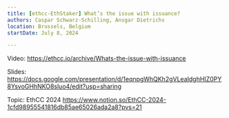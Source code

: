 ```yaml
---
title: [ethcc-EthStaker] What’s the issue with issuance?
authors: Caspar Schwarz-Schilling, Ansgar Dietrichs
location: Brussels, Belgium
startDate: July 8, 2024

---
```


Video: <https://ethcc.io/archive/Whats-the-issue-with-issuance>

Slides: <https://docs.google.com/presentation/d/1eqnpgWhQKh2gVLeaIdghHIZ0PY8YsvoGHhNKO8sluo4/edit?usp=sharing>

Topic: EthCC 2024 <https://www.notion.so/EthCC-2024-1cfd98955541816db85ae65026ada2a8?pvs=21>